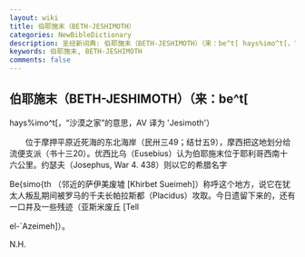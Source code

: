```yaml
---
layout: wiki
title: 伯耶施末（BETH-JESHIMOTH）
categories: NewBibleDictionary
description: 圣经新词典: 伯耶施末（BETH-JESHIMOTH）（来：be^t[ hays%imo^t[，“沙漠之家”的意思，AV 译为 'Jesimoth'）
keywords: 伯耶施末, BETH-JESHIMOTH
comments: false
---
```


## 伯耶施末（BETH-JESHIMOTH）（来：be^t[

hays%imo^t[，“沙漠之家”的意思，AV 译为 'Jesimoth'）

　　位于摩押平原近死海的东北海岸（民卅三49；结廿五9），摩西把这地划分给流便支派（书十三20）。优西比乌（Eusebius）认为伯耶施末位于耶利哥西南十六公里。约瑟夫（Josephus, War 4. 438）则以它的希腊名字

Be{simo{th （邻近的萨伊美废墟 [Khirbet Sueimeh]）称呼这个地方，说它在犹太人叛乱期间被罗马的千夫长帕拉斯都（Placidus）攻取。今日遗留下来的，还有一口井及一些残迹（亚斯米废丘 [Tell

el-`Azeimeh]）。

N.H.







